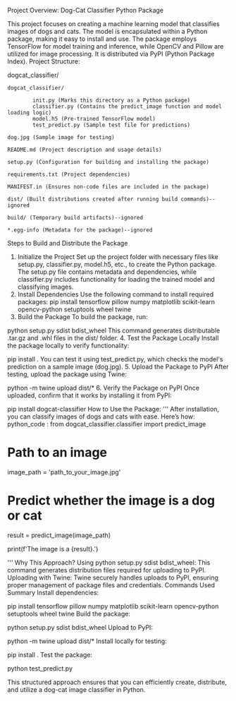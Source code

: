 Project Overview: Dog-Cat Classifier Python Package


This project focuses on creating a machine learning model that classifies images of dogs and cats. The model is encapsulated within a Python package, making it easy to install and use. The package employs TensorFlow for model training and inference, while OpenCV and Pillow are utilized for image processing. It is distributed via PyPI (Python Package Index). 
Project Structure:

dogcat_classifier/

    dogcat_classifier/

            init.py (Marks this directory as a Python package)
            classifier.py (Contains the predict_image function and model loading logic)
            model.h5 (Pre-trained TensorFlow model)
            test_predict.py (Sample test file for predictions)

    dog.jpg (Sample image for testing)

    README.md (Project description and usage details)

    setup.py (Configuration for building and installing the package)

    requirements.txt (Project dependencies)

    MANIFEST.in (Ensures non-code files are included in the package)

    dist/ (Built distributions created after running build commands)--ignored

    build/ (Temporary build artifacts)--ignored

    *.egg-info (Metadata for the package)--ignored


Steps to Build and Distribute the Package
1. Initialize the Project
Set up the project folder with necessary files like setup.py, classifier.py, model.h5, etc., to create the Python package. The setup.py file contains metadata and dependencies, while classifier.py includes functionality for loading the trained model and classifying images.
2. Install Dependencies
Use the following command to install required packages:
pip install tensorflow pillow numpy matplotlib scikit-learn opencv-python setuptools wheel twine
3. Build the Package
To build the package, run:

python setup.py sdist bdist_wheel
This command generates distributable .tar.gz and .whl files in the dist/ folder.
4. Test the Package Locally
Install the package locally to verify functionality:

pip install .
You can test it using test_predict.py, which checks the model's prediction on a sample image (dog.jpg).
5. Upload the Package to PyPI
After testing, upload the package using Twine:

python -m twine upload dist/*
6. Verify the Package on PyPI
Once uploaded, confirm that it works by installing it from PyPI:

pip install dogcat-classifier
How to Use the Package:
'''
After installation, you can classify images of dogs and cats with ease. Here’s how:
python_code :
from dogcat_classifier.classifier import predict_image

# Path to an image
image_path = 'path_to_your_image.jpg'

# Predict whether the image is a dog or cat
result = predict_image(image_path)

print(f'The image is a {result}.')

'''
Why This Approach?
Using python setup.py sdist bdist_wheel: This command generates distribution files required for uploading to PyPI.
Uploading with Twine: Twine securely handles uploads to PyPI, ensuring proper management of package files and credentials.
Commands Used Summary
Install dependencies:

pip install tensorflow pillow numpy matplotlib scikit-learn opencv-python setuptools wheel twine
Build the package:

python setup.py sdist bdist_wheel
Upload to PyPI:

python -m twine upload dist/*
Install locally for testing:

pip install .
Test the package:

python test_predict.py

This structured approach ensures that you can efficiently create, distribute, and utilize a dog-cat image classifier in Python.